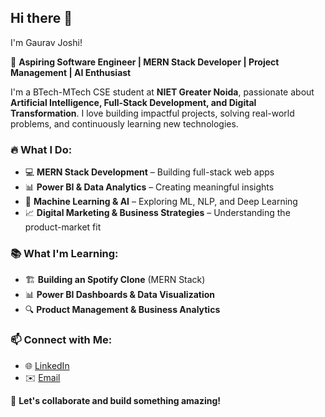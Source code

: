 ## Hi there 👋

I'm Gaurav Joshi!

🚀 **Aspiring Software Engineer | MERN Stack Developer | Project Management | AI Enthusiast**

I'm a BTech-MTech CSE student at **NIET Greater Noida**, passionate about **Artificial Intelligence, Full-Stack Development, and Digital Transformation**. I love building impactful projects, solving real-world problems, and continuously learning new technologies.

### 🔥 What I Do:
- 💻 **MERN Stack Development** – Building full-stack web apps
- 📊 **Power BI & Data Analytics** – Creating meaningful insights
- 🤖 **Machine Learning & AI** – Exploring ML, NLP, and Deep Learning
- 📈 **Digital Marketing & Business Strategies** – Understanding the product-market fit

### 📚 What I'm Learning:
- 🏗 **Building an Spotify Clone** (MERN Stack)
- 📊 **Power BI Dashboards & Data Visualization**
- 🔍 **Product Management & Business Analytics**

### 📫 Connect with Me:
- 🌐 [LinkedIn](https://www.linkedin.com/in/gauravjoshi327/)   
- ✉️ [Email](mailto:gauravjoshi327.@gmail.com)  

🔗 **Let's collaborate and build something amazing!**  

